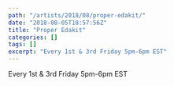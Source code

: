 ```yaml
---
path: "/artists/2018/08/proper-edakit/"
date: "2018-08-05T18:57:56Z"
title: "Proper Edakit"
categories: []
tags: []
excerpt: "Every 1st & 3rd Friday 5pm-6pm EST"
---
```


Every 1st & 3rd Friday 5pm-6pm EST